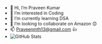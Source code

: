 - 👋 Hi, I’m Praveen Kumar
- 👀 I’m interested in Coding
- 🌱 I’m currently learning DSA
- 💞️ I’m looking to collaborate on Amazon 😊
- 📫 Praveenmth13@gmail.com 👍
- ![GitHub Stats](https://github-readme-stats.vercel.app/api?username=Praveenmth13&theme=synthwave)
